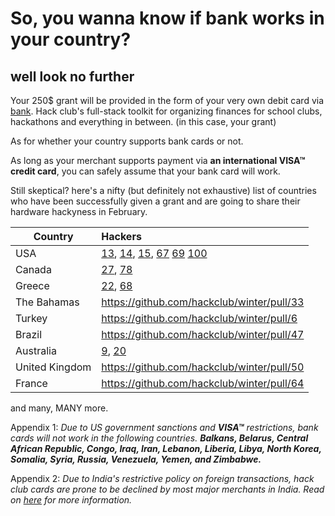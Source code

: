 # So, you wanna know if bank works in your country? 

## well look no further

Your 250$ grant will be provided in the form of your very own debit card via [bank](hackclub.com/bank). Hack club's full-stack toolkit for organizing finances for school clubs, hackathons and everything in between. (in this case, your grant)

As for whether your country supports bank cards or not.  

As long as your merchant supports payment via **an international VISA™ credit card**, you can safely assume that your bank card will work.

Still skeptical? here's a nifty (but definitely not exhaustive) list of countries who have been successfully given a grant and are going to share their hardware hackyness in February.

| Country      | Hackers                                                   
| -----------  |:---------------------------------------------------------- |
| USA |  [13](https://github.com/hackclub/winter/pull/13), [14](https://github.com/hackclub/winter/pull/14), [15](https://github.com/hackclub/winter/pull/15), [67](https://github.com/hackclub/winter/pull/67) [69](https://github.com/hackclub/winter/pull/69) [100](https://github.com/hackclub/winter/pull/100)|
| Canada |  [27](https://github.com/hackclub/winter/pull/27), [78](https://github.com/hackclub/winter/pull/78) |
| Greece | [22](https://github.com/hackclub/winter/pull/22), [68](https://github.com/hackclub/winter/pull/68) |
| The Bahamas |  https://github.com/hackclub/winter/pull/33 |
| Turkey |  https://github.com/hackclub/winter/pull/6 |
| Brazil |  https://github.com/hackclub/winter/pull/47 |
| Australia |  [9](https://github.com/hackclub/winter/pull/9), [20](https://github.com/hackclub/winter/pull/20) |
| United Kingdom |  https://github.com/hackclub/winter/pull/50 |
| France |  https://github.com/hackclub/winter/pull/64 |
and many, MANY more.


Appendix 1: *Due to US government sanctions and **VISA™** restrictions, bank cards will not work in the following countries.*
***Balkans, Belarus, Central African Republic, Congo, Iraq, Iran, Lebanon, Liberia, Libya, North Korea, Somalia, Syria, Russia, Venezuela, Yemen, and Zimbabwe.***

Appendix 2: *Due to India's restrictive policy on foreign transactions, hack club cards are prone to be declined by most major merchants in India. Read on [here](https://github.com/hackclub/winter/blob/main/docs/india.md) for more information.*
